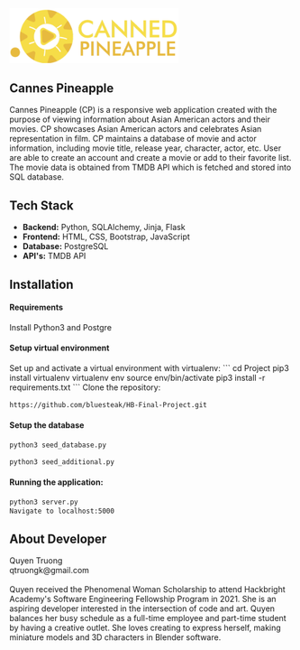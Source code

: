 <img src="/static/img/logo_1.png" alt="Cannes Pineapple logo" width="300px"/>
<h2>Cannes Pineapple</h2>
Cannes Pineapple (CP) is a responsive web application created with the purpose of viewing information about Asian American actors and their movies. CP showcases Asian American actors and celebrates Asian representation in film. CP maintains a database of movie and actor information, including movie title, release year, character, actor, etc. User are able to create an account and create a movie or add to their favorite list. The movie data is obtained from TMDB API which is fetched and stored into SQL database. 



<h2>Tech Stack</h2>

* **Backend:** Python, SQLAlchemy, Jinja, Flask
* **Frontend:** HTML, CSS, Bootstrap, JavaScript
* **Database:** PostgreSQL
* **API's:** TMDB API

<h2>Installation</h2>
<h4>Requirements</h4>
Install Python3 and Postgre
<h4>Setup virtual environment</h4>
Set up and activate a virtual environment with virtualenv:
```
cd Project
pip3 install virtualenv
virtualenv env
source env/bin/activate
pip3 install -r requirements.txt
```
Clone the repository:

```
https://github.com/bluesteak/HB-Final-Project.git
```
<h4>Setup the database</h4>

```
python3 seed_database.py
```

```
python3 seed_additional.py
```

<h4>Running the application:</h4>

```
python3 server.py
Navigate to localhost:5000
```
<h2>About Developer</h2>
Quyen Truong <br>
qtruongk@gmail.com <br>
<br> Quyen received the Phenomenal Woman Scholarship to attend Hackbright Academy's Software Engineering Fellowship Program in 2021. She is an aspiring developer interested in the intersection of code and art. Quyen balances her busy schedule as a full-time employee and part-time student by having a creative outlet. She loves creating to express herself, making miniature models and 3D characters in Blender software.
